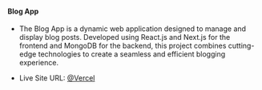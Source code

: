 #### Blog App 

- The Blog App is a dynamic web application designed to manage and display blog posts. Developed using React.js and Next.js for the frontend and MongoDB for the backend, this project combines cutting-edge technologies to create a seamless and efficient blogging experience.

- Live Site URL: [@Vercel](https://next-js-blog-qi7casiez-a-b-patels-projects.vercel.app/)




